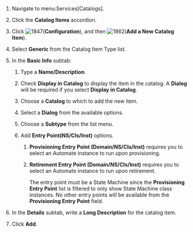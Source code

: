 1.  Navigate to menu:Services\[Catalogs\].

2.  Click the **Catalog Items** accordion.

3.  Click ![1847](../images/1847.png)(**Configuration**), and then
    ![1862](../images/1862.png)(**Add a New Catalog Item**).

4.  Select **Generic** from the Catalog Item Type list.

5.  In the **Basic Info** subtab:

    1.  Type a **Name/Description**.

    2.  Check **Display in Catalog** to display the item in the catalog.
        A **Dialog** will be required if you select **Display in
        Catalog**.

    3.  Choose a **Catalog** to which to add the new item.

    4.  Select a **Dialog** from the available options.

    5.  Choose a **Subtype** from the list menu.

    6.  Add **Entry Point(NS/Cls/Inst)** options.

        1.  **Provisioning Entry Point (Domain/NS/Cls/Inst)** requires
            you to select an Automate instance to run upon provisioning.

        2.  **Retirement Entry Point (Domain/NS/Cls/Inst)** requires you
            to select an Automate instance to run upon retirement.

            <div class="note">

            The entry point must be a State Machine since the
            **Provisioning Entry Point** list is filtered to only show
            State Machine class instances. No other entry points will be
            available from the **Provisioning Entry Point** field.

            </div>

6.  In the **Details** subtab, write a **Long Description** for the
    catalog item.

7.  Click **Add**.
